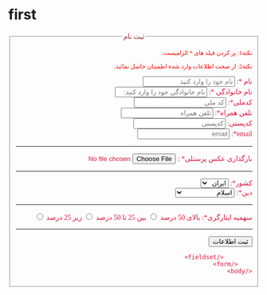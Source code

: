 # first
<!doctpe html>
<html>
    <head>
        <meta charset="utf-8">
        <title>e25</title>
    </head>
    <body>
        <form dir="rtl">
            <fieldset style="color: crimson; font-family:B Nazanin">
                <legend align="center" style="color: brown">ثبت نام</legend>
                <p style="color: red; font-size: 12px">نکته1: پر کردن فیلد های * الزامیست.</p>
                <p style="color: red; font-size: 12px">نکته2: از صحت اطلاعات وارد شده اطمینان حاصل نمائید.</p>
                <label>نام *:</label>
                <input type="text" name="firstname" placeholder="نام خود را وارد کنید" required><br>
                <label>نام خانوادگی *:</label>
                <input type="text" name="lastname" placeholder="نام خانوادگی خود را وارد کنید:" required><br>
                <label>کدملی*:</label>
                <input type="number" name="casenamber" placeholder="کد ملی" size="10" required><br>
                <label>تلفن همراه*:</label>
                <input type="number" name="phonenumber" placeholder="تلفن همراه" required><br>
                <label>کدپستی:</label>
                <input type="number" name="postcode" placeholder="کدپستی" required><br>
                <label>email*:</label>
                <input type="email" name="email" placeholder="email" required>
                <hr>
                <label>بارگذاری عکس پرسنلی* :</label>
                <input type="file" name="photo" placeholder="عکس پرسنلی" required><br>
                <hr>
                <label>کشور*:</label>
                    <select>
                        <option>ایران</option>
                        <option>عراق</option>
                        <option>ترکیه</option>
                        <option>آلمان</option>
                        <option>تایلند</option>
                        <option>آمریکا</option>
                    </select>
                <br>
                <label>دین*:</label>
                    <select>
                        <option>اسلام</option>
                        <option>کلیمی</option>
                        <option>مسیحی</option>
                        <option>زرتشتی</option>
                        <option>اقلیت های مذهبی</option>
                    </select>
                <hr>
                <label>سهمیه ایثارگری*:</label>
                    <span>بالای 50 درصد</span>
                    <input type="radio" name="sahmiyeh">
                    <span>بین 25 تا 50 درصد</span>
                    <input type="radio" name="sahmiyeh">
                    <span>زیر 25 درصد</span>
                    <input type="radio" name="sahmiyeh">
                <hr>
            <input type="submit" value="ثبت اطلاعات">
                
                
                
                
            </fieldset>
        </form>
    </body>
</html>
